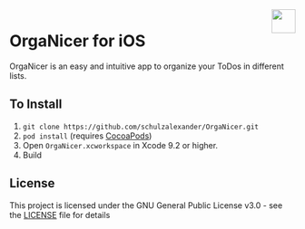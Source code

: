 <a href="https://itunes.apple.com/us/app/organicer/id1435006104?mt=8">
<img src="https://devimages-cdn.apple.com/app-store/marketing/guidelines/images/badge-download-on-the-app-store.svg" height="42" align="right">
</a>

# OrgaNicer for iOS

OrgaNicer is an easy and intuitive app to organize your ToDos in different lists.

## To Install

1. `git clone https://github.com/schulzalexander/OrgaNicer.git`
2. `pod install` (requires [CocoaPods](https://cocoapods.org))
3. Open `OrgaNicer.xcworkspace` in Xcode 9.2 or higher.
4. Build

## License

This project is licensed under the GNU General Public License v3.0 - see the [LICENSE](LICENSE) file for details
